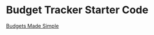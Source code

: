 # Budget Tracker Starter Code


[Budgets Made Simple](https://git.heroku.com/rocky-gorge-14136.git)

